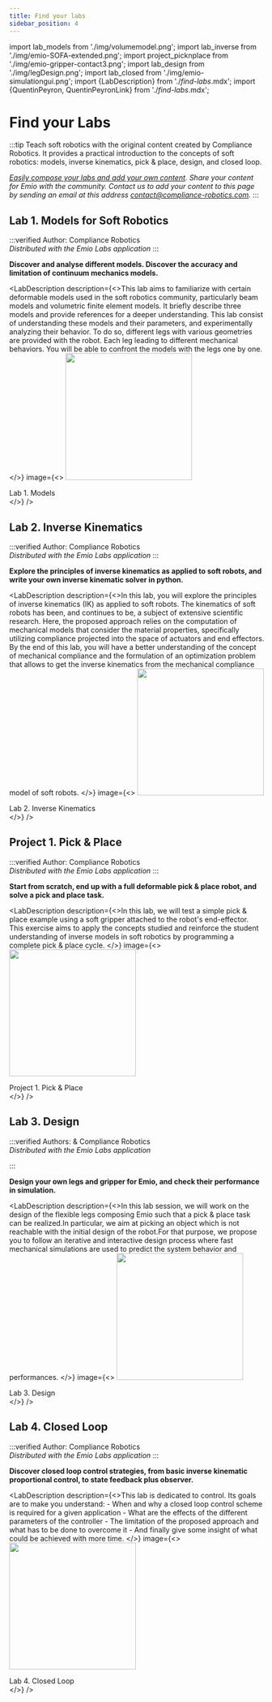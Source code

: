 ```yaml
---
title: Find your labs
sidebar_position: 4
---
```


import lab_models from './img/volumemodel.png';
import lab_inverse from './img/emio-SOFA-extended.png';
import project_picknplace from './img/emio-gripper-contact3.png';
import lab_design from './img/legDesign.png';
import lab_closed from './img/emio-simulationgui.png';
import {LabDescription} from './_find-labs_.mdx';
import {QuentinPeyron, QuentinPeyronLink} from './_find-labs_.mdx';


# Find your Labs

:::tip
Teach soft robotics with the original content created by Compliance Robotics. It provides a practical introduction to the concepts of soft robotics: models, inverse kinematics, pick & place, design, and closed loop.

*[Easily compose your labs and add your own content](/docs/EmioLabs/create-your-lab). Share your content for Emio with the community. Contact us to add your content to this page by sending an email at this address [contact@compliance-robotics.com](mailto:contact@compliance-robotics.com).*
:::

## Lab 1. Models for Soft Robotics

:::verified
Author: Compliance Robotics \
*Distributed with the Emio Labs application*
:::

**Discover and analyse different models. Discover the accuracy and limitation of continuum mechanics models.**

<LabDescription
    description={<>This lab aims to familiarize with certain deformable models used in the soft robotics community, particularly beam models and volumetric finite element models. It briefly describe three models and provide references for a deeper understanding. 
    This lab consist of understanding these models and their parameters, and experimentally analyzing their behavior. To do so, different legs with various geometries are provided with the robot. Each leg leading to different mechanical behaviors. You will be able to confront the models with the legs one by one.
    </>}
    image={<>
    <img className="centered" src={lab_models} width="250px"/>
    <figcaption> Lab 1. Models </figcaption>
    </>}
/>

## Lab 2. Inverse Kinematics

:::verified
Author: Compliance Robotics \
*Distributed with the Emio Labs application*
:::

**Explore the principles of inverse kinematics as applied to soft robots, and write your own inverse kinematic solver in python.**

<LabDescription
    description={<>In this lab, you will explore the principles of inverse kinematics (IK) as applied to soft robots. The kinematics of soft robots has been, and continues to be, a subject of extensive scientific research. 
    Here, the proposed approach relies on the computation of mechanical models that consider the material properties, specifically utilizing compliance projected into the space of actuators and end effectors. 
    By the end of this lab, you will have a better understanding of the concept of mechanical compliance and the formulation of an optimization problem that allows to get the inverse kinematics from the mechanical compliance model of soft robots.
    </>}
    image={<>
    <img className="centered" src={lab_inverse} width="250px"/>
    <figcaption> Lab 2. Inverse Kinematics </figcaption>
    </>}
/>

## Project 1. Pick & Place

:::verified
Author: Compliance Robotics \
*Distributed with the Emio Labs application*
:::

**Start from scratch, end up with a full deformable pick & place robot, and solve a pick and place task.**

<LabDescription
    description={<>In this lab, we will test a simple pick & place example using a soft gripper attached to the robot's end-effector. This exercise aims to apply the concepts studied and reinforce the student understanding of inverse models in soft robotics by programming a complete pick & place cycle.
    </>}
    image={<>
    <img className="centered" src={project_picknplace} width="250px"/>
    <figcaption> Project 1. Pick & Place </figcaption>
    </>}
/>

## Lab 3. Design

:::verified
Authors: <QuentinPeyronLink/> & Compliance Robotics \
*Distributed with the Emio Labs application*

<QuentinPeyron/>
:::

**Design your own legs and gripper for Emio, and check their performance in simulation.**

<LabDescription
    description={<>In this lab session, we will work on the design of the flexible legs composing Emio such that a pick & place task can be realized.In particular, we aim at picking an object which is not reachable with the initial design of the robot.For that purpose, we propose you to follow an iterative and interactive design process where fast mechanical simulations are used to predict the system behavior and performances.
    </>}
    image={<>
    <img className="centered" src={lab_design} width="250px"/>
    <figcaption> Lab 3. Design </figcaption>
    </>}
/>

## Lab 4. Closed Loop

:::verified
Author: Compliance Robotics \
*Distributed with the Emio Labs application*
:::

**Discover closed loop control strategies, from basic inverse kinematic proportional control, to state feedback plus observer.**

<LabDescription
    description={<>This lab is dedicated to control. Its goals are to make you understand: 
    - When and why a closed loop control scheme is required for a given application
    - What are the effects of the different parameters of the controller
    - The limitation of the proposed approach and what has to be done to overcome it
    - And finally give some insight of what could be achieved with more time.
    </>}
    image={<>
    <img className="centered" src={lab_closed} width="250px"/>
    <figcaption> Lab 4. Closed Loop </figcaption>
    </>}
/>